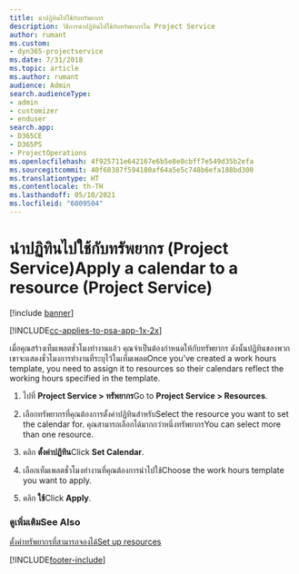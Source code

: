 ```yaml
---
title: นำปฏิทินไปใช้กับทรัพยากร
description: วิธีการนำปฏิทินไปใช้กับทรัพยากรใน Project Service
author: rumant
ms.custom:
- dyn365-projectservice
ms.date: 7/31/2018
ms.topic: article
ms.author: rumant
audience: Admin
search.audienceType:
- admin
- customizer
- enduser
search.app:
- D365CE
- D365PS
- ProjectOperations
ms.openlocfilehash: 4f925711e642167e6b5e8e0cbff7e549d35b2efa
ms.sourcegitcommit: 40f68387f594180af64a5e5c748b6efa188bd300
ms.translationtype: HT
ms.contentlocale: th-TH
ms.lasthandoff: 05/10/2021
ms.locfileid: "6009504"
---
```

# <a name="apply-a-calendar-to-a-resource-project-service"></a><span data-ttu-id="ffbf1-103">นำปฏิทินไปใช้กับทรัพยากร (Project Service)</span><span class="sxs-lookup"><span data-stu-id="ffbf1-103">Apply a calendar to a resource (Project Service)</span></span>

[!include [banner](../includes/psa-now-project-operations.md)]

[!INCLUDE[cc-applies-to-psa-app-1x-2x](../includes/cc-applies-to-psa-app-1x-2x.md)]

<span data-ttu-id="ffbf1-104">เมื่อคุณสร้างเท็มเพลตชั่วโมงทำงานแล้ว คุณจำเป็นต้องกำหนดให้กับทรัพยากร ดังนั้นปฏิทินของพวกเขาจะแสดงชั่วโมงการทำงานที่ระบุไว้ในเท็มเพลต</span><span class="sxs-lookup"><span data-stu-id="ffbf1-104">Once you’ve created a work hours template, you need to assign it to resources so their calendars reflect the working hours specified in the template.</span></span>  
  
1.  <span data-ttu-id="ffbf1-105">ไปที่ **Project Service > ทรัพยากร**</span><span class="sxs-lookup"><span data-stu-id="ffbf1-105">Go to **Project Service > Resources**.</span></span>  
  
2.  <span data-ttu-id="ffbf1-106">เลือกทรัพยากรที่คุณต้องการตั้งค่าปฏิทินสำหรับ</span><span class="sxs-lookup"><span data-stu-id="ffbf1-106">Select the resource you want to set the calendar for.</span></span> <span data-ttu-id="ffbf1-107">คุณสามารถเลือกได้มากกว่าหนึ่งทรัพยากร</span><span class="sxs-lookup"><span data-stu-id="ffbf1-107">You can select more than one resource.</span></span>  
  
3.  <span data-ttu-id="ffbf1-108">คลิก **ตั้งค่าปฏิทิน**</span><span class="sxs-lookup"><span data-stu-id="ffbf1-108">Click **Set Calendar**.</span></span>  
  
4.  <span data-ttu-id="ffbf1-109">เลือกเท็มเพลตชั่วโมงทำงานที่คุณต้องการนำไปใช้</span><span class="sxs-lookup"><span data-stu-id="ffbf1-109">Choose the work hours template you want to apply.</span></span>  
  
5.  <span data-ttu-id="ffbf1-110">คลิก **ใช้**</span><span class="sxs-lookup"><span data-stu-id="ffbf1-110">Click **Apply**.</span></span>  
  
### <a name="see-also"></a><span data-ttu-id="ffbf1-111">ดูเพิ่มเติม</span><span class="sxs-lookup"><span data-stu-id="ffbf1-111">See Also</span></span>  
 [<span data-ttu-id="ffbf1-112">ตั้งค่าทรัพยากรที่สามารถจองได้</span><span class="sxs-lookup"><span data-stu-id="ffbf1-112">Set up resources</span></span>](../psa/set-up-resources.md)


[!INCLUDE[footer-include](../includes/footer-banner.md)]